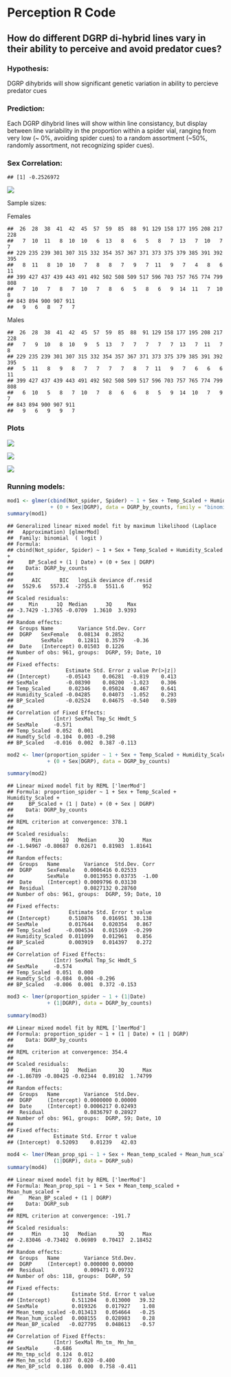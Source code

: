 Perception R Code
================

How do different DGRP di-hybrid lines vary in their ability to perceive and avoid predator cues?
------------------------------------------------------------------------------------------------

### Hypothesis:

DGRP dihybrids will show significant genetic variation in ability to percieve predator cues

### Prediction:

Each DGRP dihybrid lines will show within line consistancy, but display between line variability in the proportion within a spider vial, ranging from very low (~ 0%, avoiding spider cues) to a random assortment (~50%, randomly assortment, not recognizing spider cues).

### Sex Correlation:

    ## [1] -0.2526972

![](R_script_Jan_18_files/figure-markdown_github/unnamed-chunk-14-1.png)

Sample sizes:

Females

    ##  26  28  38  41  42  45  57  59  85  88  91 129 158 177 195 208 217 228 
    ##   7  10  11   8  10  10   6  13   8   6   5   8   7  13   7  10   7   7 
    ## 229 235 239 301 307 315 332 354 357 367 371 373 375 379 385 391 392 395 
    ##   8  11   8  10  10   7   8   8   7   9   7  11   9   7   4   8   6  11 
    ## 399 427 437 439 443 491 492 502 508 509 517 596 703 757 765 774 799 808 
    ##   7  10   7   8   7  10   7   8   6   5   8   6   9  14  11   7  10   8 
    ## 843 894 900 907 911 
    ##   9   6   8   7   7

Males

    ##  26  28  38  41  42  45  57  59  85  88  91 129 158 177 195 208 217 228 
    ##   7   9  10   8  10   9   5  13   7   7   7   7   7  13   7  11   7   8 
    ## 229 235 239 301 307 315 332 354 357 367 371 373 375 379 385 391 392 395 
    ##   5  11   8   9   8   7   7   7   7   8   7  11   9   7   6   6   6  11 
    ## 399 427 437 439 443 491 492 502 508 509 517 596 703 757 765 774 799 808 
    ##   6  10   5   8   7  10   7   8   6   6   8   5   9  14  10   7   9   7 
    ## 843 894 900 907 911 
    ##   9   6   9   9   7

### Plots

![](R_script_Jan_18_files/figure-markdown_github/unnamed-chunk-18-1.png)

![](R_script_Jan_18_files/figure-markdown_github/unnamed-chunk-19-1.png)

![](R_script_Jan_18_files/figure-markdown_github/unnamed-chunk-20-1.png)

### Running models:

``` r
mod1 <- glmer(cbind(Not_spider, Spider) ~ 1 + Sex + Temp_Scaled + Humidity_Scaled + BP_Scaled + (1|Date) 
              + (0 + Sex|DGRP), data = DGRP_by_counts, family = "binomial")
summary(mod1)
```

    ## Generalized linear mixed model fit by maximum likelihood (Laplace
    ##   Approximation) [glmerMod]
    ##  Family: binomial  ( logit )
    ## Formula: 
    ## cbind(Not_spider, Spider) ~ 1 + Sex + Temp_Scaled + Humidity_Scaled +  
    ##     BP_Scaled + (1 | Date) + (0 + Sex | DGRP)
    ##    Data: DGRP_by_counts
    ## 
    ##      AIC      BIC   logLik deviance df.resid 
    ##   5529.6   5573.4  -2755.8   5511.6      952 
    ## 
    ## Scaled residuals: 
    ##     Min      1Q  Median      3Q     Max 
    ## -3.7429 -1.3765 -0.0709  1.3610  3.9393 
    ## 
    ## Random effects:
    ##  Groups Name        Variance Std.Dev. Corr 
    ##  DGRP   SexFemale   0.08134  0.2852        
    ##         SexMale     0.12811  0.3579   -0.36
    ##  Date   (Intercept) 0.01503  0.1226        
    ## Number of obs: 961, groups:  DGRP, 59; Date, 10
    ## 
    ## Fixed effects:
    ##                 Estimate Std. Error z value Pr(>|z|)
    ## (Intercept)     -0.05143    0.06281  -0.819    0.413
    ## SexMale         -0.08390    0.08200  -1.023    0.306
    ## Temp_Scaled      0.02346    0.05024   0.467    0.641
    ## Humidity_Scaled -0.04285    0.04073  -1.052    0.293
    ## BP_Scaled       -0.02524    0.04675  -0.540    0.589
    ## 
    ## Correlation of Fixed Effects:
    ##             (Intr) SexMal Tmp_Sc Hmdt_S
    ## SexMale     -0.571                     
    ## Temp_Scaled  0.052  0.001              
    ## Humdty_Scld -0.104  0.003 -0.298       
    ## BP_Scaled   -0.016  0.002  0.387 -0.113

``` r
mod2 <- lmer(proportion_spider ~ 1 + Sex + Temp_Scaled + Humidity_Scaled + BP_Scaled + (1|Date) 
             + (0 + Sex|DGRP), data = DGRP_by_counts)

summary(mod2)
```

    ## Linear mixed model fit by REML ['lmerMod']
    ## Formula: proportion_spider ~ 1 + Sex + Temp_Scaled + Humidity_Scaled +  
    ##     BP_Scaled + (1 | Date) + (0 + Sex | DGRP)
    ##    Data: DGRP_by_counts
    ## 
    ## REML criterion at convergence: 378.1
    ## 
    ## Scaled residuals: 
    ##      Min       1Q   Median       3Q      Max 
    ## -1.94967 -0.80687  0.02671  0.81983  1.81641 
    ## 
    ## Random effects:
    ##  Groups   Name        Variance  Std.Dev. Corr 
    ##  DGRP     SexFemale   0.0006416 0.02533       
    ##           SexMale     0.0013953 0.03735  -1.00
    ##  Date     (Intercept) 0.0009796 0.03130       
    ##  Residual             0.0827132 0.28760       
    ## Number of obs: 961, groups:  DGRP, 59; Date, 10
    ## 
    ## Fixed effects:
    ##                  Estimate Std. Error t value
    ## (Intercept)      0.510876   0.016951  30.138
    ## SexMale          0.017644   0.020354   0.867
    ## Temp_Scaled     -0.004534   0.015169  -0.299
    ## Humidity_Scaled  0.011099   0.012961   0.856
    ## BP_Scaled        0.003919   0.014397   0.272
    ## 
    ## Correlation of Fixed Effects:
    ##             (Intr) SexMal Tmp_Sc Hmdt_S
    ## SexMale     -0.574                     
    ## Temp_Scaled  0.051  0.000              
    ## Humdty_Scld -0.084  0.004 -0.296       
    ## BP_Scaled   -0.006  0.001  0.372 -0.153

``` r
mod3 <- lmer(proportion_spider ~ 1 + (1|Date) 
             + (1|DGRP), data = DGRP_by_counts)

summary(mod3)
```

    ## Linear mixed model fit by REML ['lmerMod']
    ## Formula: proportion_spider ~ 1 + (1 | Date) + (1 | DGRP)
    ##    Data: DGRP_by_counts
    ## 
    ## REML criterion at convergence: 354.4
    ## 
    ## Scaled residuals: 
    ##      Min       1Q   Median       3Q      Max 
    ## -1.86789 -0.80425 -0.02344  0.89182  1.74799 
    ## 
    ## Random effects:
    ##  Groups   Name        Variance  Std.Dev.
    ##  DGRP     (Intercept) 0.0000000 0.00000 
    ##  Date     (Intercept) 0.0006217 0.02493 
    ##  Residual             0.0836797 0.28927 
    ## Number of obs: 961, groups:  DGRP, 59; Date, 10
    ## 
    ## Fixed effects:
    ##             Estimate Std. Error t value
    ## (Intercept)  0.52093    0.01239   42.03

``` r
mod4 <- lmer(Mean_prop_spi ~ 1 + Sex + Mean_temp_scaled + Mean_hum_scaled + Mean_BP_scaled + 
               (1|DGRP), data = DGRP_sub)
summary(mod4)
```

    ## Linear mixed model fit by REML ['lmerMod']
    ## Formula: Mean_prop_spi ~ 1 + Sex + Mean_temp_scaled + Mean_hum_scaled +  
    ##     Mean_BP_scaled + (1 | DGRP)
    ##    Data: DGRP_sub
    ## 
    ## REML criterion at convergence: -191.7
    ## 
    ## Scaled residuals: 
    ##      Min       1Q   Median       3Q      Max 
    ## -2.83046 -0.73402  0.06989  0.70417  2.18452 
    ## 
    ## Random effects:
    ##  Groups   Name        Variance Std.Dev.
    ##  DGRP     (Intercept) 0.000000 0.00000 
    ##  Residual             0.009471 0.09732 
    ## Number of obs: 118, groups:  DGRP, 59
    ## 
    ## Fixed effects:
    ##                   Estimate Std. Error t value
    ## (Intercept)       0.511204   0.013000   39.32
    ## SexMale           0.019326   0.017927    1.08
    ## Mean_temp_scaled -0.013413   0.054664   -0.25
    ## Mean_hum_scaled   0.008155   0.028983    0.28
    ## Mean_BP_scaled   -0.027795   0.048613   -0.57
    ## 
    ## Correlation of Fixed Effects:
    ##             (Intr) SexMal Mn_tm_ Mn_hm_
    ## SexMale     -0.686                     
    ## Mn_tmp_scld  0.124  0.012              
    ## Men_hm_scld  0.037  0.020 -0.400       
    ## Men_BP_scld  0.186  0.000  0.758 -0.411
